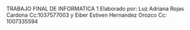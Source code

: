 TRABAJO FINAL DE INFORMATICA 1
Elaborado por:
Luz Adriana Rojas Cardona Cc:1037577003 y 
Eiber Estiven Hernandez Orozco Cc: 1007335594
